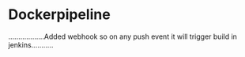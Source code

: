 # Dockerpipeline

..................Added webhook so on any push event it will trigger build in jenkins...........
